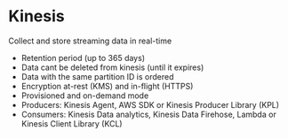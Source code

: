 
# Kinesis

Collect and store streaming data in real-time

- Retention period (up to 365 days)
- Data cant be deleted from kinesis (until it expires)
- Data with the same partition ID is ordered
- Encryption at-rest (KMS) and in-flight (HTTPS)
- Provisioned and on-demand mode
- Producers: Kinesis Agent, AWS SDK or Kinesis Producer Library (KPL) 
- Consumers: Kinesis Data analytics, Kinesis Data Firehose, Lambda or Kinesis Client Library (KCL)